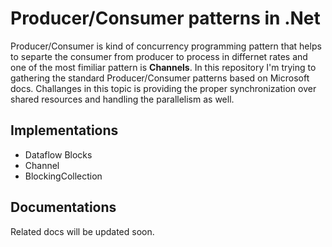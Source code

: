 
# Producer/Consumer patterns in .Net

Producer/Consumer is kind of concurrency programming pattern that helps to separte the consumer from producer to process in differnet rates and one of the most fimiliar pattern is **Channels**. 
In this repository I'm trying to gathering the standard Producer/Consumer patterns based on Microsoft docs.
Challanges in this topic is providing the proper synchronization over shared resources and handling the parallelism as well.

## Implementations
- Dataflow Blocks
- Channel
- BlockingCollection

## Documentations
Related docs will be updated soon.
